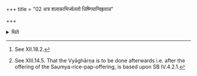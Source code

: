 +++
title = "02 अत्र शलाकाभिर्ज्वलतो धिष्णियान्विहृतान्न"

+++

<details><summary>थिते</summary>

2. At this stage on the fires which have been made flare up by means of burning grass-ounches[^1] and which has been spread out (by the Āgnīdhra) upon the Dhiṣṇayas, (the Achvaryu) should not offer the Vyāghāra-libations. The ofíering of the Vyāghāra-libations (should be done) afterwards.[^2]   

[^1]: See XII.18.2.   

[^2]: See XIII.14.5. That the Vyāghārṇa is to be done afterwards i.e. after the offering of the Saumya-rice-pap-offering, is based upon ŚB IV.4.2.1.  
</details>
